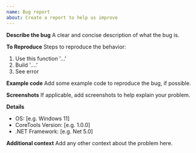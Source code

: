 ```yaml
---
name: Bug report
about: Create a report to help us improve
---
```


**Describe the bug**
A clear and concise description of what the bug is.

**To Reproduce**
Steps to reproduce the behavior:
1. Use this function '...'
2. Build '....'
3. See error

**Example code**
Add some example code to reproduce the bug, if possible.

**Screenshots**
If applicable, add screenshots to help explain your problem.

**Details**
 - OS: [e.g. Windows 11]
 - CoreTools Version: [e.g. 1.0.0]
 - .NET Framework: [e.g. Net 5.0]

**Additional context**
Add any other context about the problem here.
